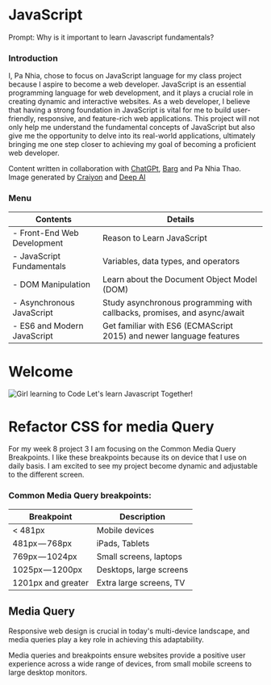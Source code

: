 # JavaScript

Prompt: Why is it important to learn Javascript fundamentals? 

### Introduction

I, Pa Nhia, chose to focus on JavaScript language for my class project because I aspire to become a web developer. JavaScript is an essential programming language for web development, and it plays a crucial role in creating dynamic and interactive websites. As a web developer, I believe that having a strong foundation in JavaScript is vital for me to build user-friendly, responsive, and feature-rich web applications. This project will not only help me understand the fundamental concepts of JavaScript but also give me the opportunity to delve into its real-world applications, ultimately bringing me one step closer to achieving my goal of becoming a proficient web developer.

Content written in collaboration with [ChatGPt](https://chat.openai.com/c/5ec093b3-8814-485d-b439-5f57fe2f1db3), [Barg](https://bard.google.com/chat/5736ad8bff35eaf5) and Pa Nhia Thao. Image generated by [Craiyon](https://www.craiyon.com/) and [Deep AI](https://deepai.org/machine-learning-model/text2img)

### Menu
| Contents | Details |
|---------|---------|
| - Front-End Web Development | Reason to Learn JavaScript |
| - JavaScript Fundamentals | Variables, data types, and operators | 
| - DOM Manipulation | Learn about the Document Object Model (DOM) |
| - Asynchronous JavaScript | Study asynchronous programming with callbacks, promises, and async/await |
| - ES6 and Modern JavaScript | Get familiar with ES6 (ECMAScript 2015) and newer language features |


# Welcome 

![Girl learning to Code](../img/learn.png)
Let's learn Javascript Together!


# Refactor CSS for media Query

For my week 8 project 3 I am focusing on the Common Media Query Breakpoints. I like these breakpoints because its on device that I use on daily basis. I am excited to see my project become dynamic and adjustable to the different screen.

### Common Media Query breakpoints:
| Breakpoint | Description |
| -------- | ---------- |
| < 481px | Mobile devices |
| 481px — 768px | iPads, Tablets |
| 769px — 1024px | Small screens, laptops |
| 1025px — 1200px | Desktops, large screens |
| 1201px and greater | Extra large screens, TV |

## Media Query

Responsive web design is crucial in today's multi-device landscape, and media queries play a key role in achieving this adaptability. 

Media queries and breakpoints ensure websites provide a positive user experience across a wide range of devices, from small mobile screens to large desktop monitors. 